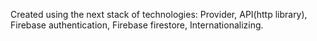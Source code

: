 Created using the next stack of technologies: Provider, API(http library), Firebase authentication, Firebase firestore, Internationalizing.

